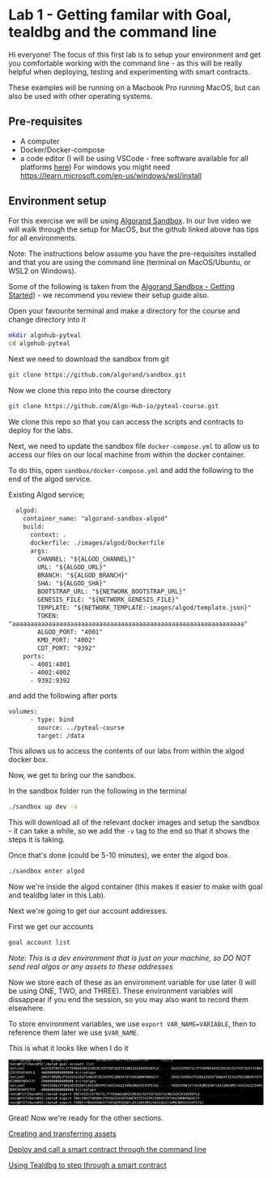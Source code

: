 # Lab 1 - Getting familar with Goal, tealdbg and the command line

Hi everyone! The focus of this first lab is to setup your environment and get you comfortable working with the command line - as this will be really helpful when deploying, testing and experimenting with smart contracts.

These examples will be running on a Macbook Pro running MacOS, but can also be used with other operating systems.

## Pre-requisites
- A computer
- Docker/Docker-compose
- a code editor (I will be using VSCode - free software available for all platforms [here](https://code.visualstudio.com/))
For windows you might need https://learn.microsoft.com/en-us/windows/wsl/install

## Environment setup
For this exercise we will be using [Algorand Sandbox](https://github.com/algorand/sandbox). In our live video we will walk through the setup for MacOS, but the github linked above has tips for all environments.

Note: The instructions below assume you have the pre-requisites installed and that you are using the command line (terminal on MacOS/Ubuntu, or WSL2 on Windows).

Some of the following is taken from the [Algorand Sandbox - Getting Started](https://github.com/algorand/sandbox#getting-started)) - we recommend you review their setup guide also.

Open your favourite terminal and make a directory for the course and change directory into it
```bash
mkdir algohub-pyteal
cd algohub-pyteal
```

Next we need to download the sandbox from git

```bash
git clone https://github.com/algorand/sandbox.git
```

Now we clone this repo into the course directory

```bash
git clone https://github.com/Algo-Hub-io/pyteal-course.git
```
We clone this repo so that you can access the scripts and contracts to deploy for the labs.

Next, we need to update the sandbox file `docker-compose.yml` to allow us to access our files on our local machine from within the docker container.

To do this, open `sandbox/docker-compose.yml` and add the following to the end of the algod service.

Existing Algod service;
```
  algod:
    container_name: "algorand-sandbox-algod"
    build:
      context: .
      dockerfile: ./images/algod/Dockerfile
      args:
        CHANNEL: "${ALGOD_CHANNEL}"
        URL: "${ALGOD_URL}"
        BRANCH: "${ALGOD_BRANCH}"
        SHA: "${ALGOD_SHA}"
        BOOTSTRAP_URL: "${NETWORK_BOOTSTRAP_URL}"
        GENESIS_FILE: "${NETWORK_GENESIS_FILE}"
        TEMPLATE: "${NETWORK_TEMPLATE:-images/algod/template.json}"
        TOKEN: "aaaaaaaaaaaaaaaaaaaaaaaaaaaaaaaaaaaaaaaaaaaaaaaaaaaaaaaaaaaaaaaa"
        ALGOD_PORT: "4001"
        KMD_PORT: "4002"
        CDT_PORT: "9392"
    ports:
      - 4001:4001
      - 4002:4002
      - 9392:9392
```

and add the following after ports

```
volumes:
      - type: bind
        source: ../pyteal-course
        target: /data
```

This allows us to access the contents of our labs from within the algod docker box.

Now, we get to bring our the sandbox.

In the sandbox folder run the following in the terminal
```bash
./sandbox up dev -v
```

This will download all of the relevant docker images and setup the sandbox - it can take a while, so we add the `-v` tag to the end so that it shows the steps it is taking.

Once that's done (could be 5-10 minutes), we enter the algod box.

```bash
./sandbox enter algod
```
Now we're inside the algod container (this makes it easier to make with goal and tealdbg later in this Lab).

Next we're going to get our account addresses.

First we get our accounts
```bash
goal account list
```

*Note: This is a dev environment that is just on your machine, so DO NOT send real algos or any assets to these addresses*

Now we store each of these as an environment variable for use later (I will be using ONE, TWO, and THREE). These environment variables will dissappear if you end the session, so you may also want to record them elsewhere.

To store environment variables, we use `export VAR_NAME=VARIABLE`, then to reference them later we use `$VAR_NAME`.

This is what it looks like when I do it

![Account list being stored in variables using the format export ONE=AccountNumber](./store_accounts_list.png)

Great! Now we're ready for the other sections.

[Creating and transferring assets](Assets.md)

[Deploy and call a smart contract through the command line](./SmartContracts.md)

[Using Tealdbg to step through a smart contract](./Tealdbg.md)



